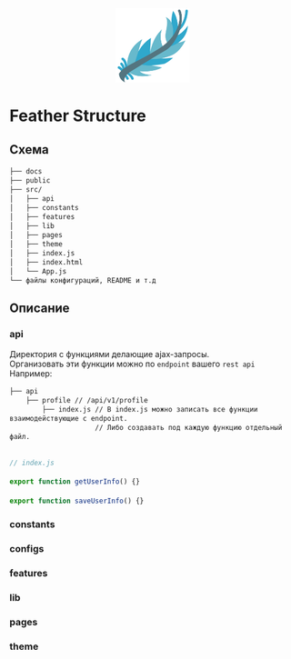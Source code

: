 
<div align="center">
  <img src="./assets/feather.svg" alt="feather" height="130" />
</div>

# Feather Structure

## Схема 

```
├── docs 
├── public
├── src/
│   ├── api
│   ├── constants
│   ├── features
│   ├── lib
│   ├── pages
│   ├── theme
│   ├── index.js
│   ├── index.html
│   └── App.js
└── файлы конфигураций, README и т.д
```

## Описание

### api
Директория с функциями делающие ajax-запросы.  
Организовать эти функции можно по `endpoint` вашего `rest api`  
Например:  
```
├── api  
    ├── profile // /api/v1/profile
        ├── index.js // В index.js можно записать все функции взаимодействующие с endpoint.
                     // Либо создавать под каждую функцию отдельный файл.
                     
```
```js
// index.js

export function getUserInfo() {}

export function saveUserInfo() {}
```

### constants
### configs
### features
### lib
### pages
### theme
